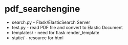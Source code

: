 # pdf_searchengine

- search.py - Flask/ElasticSearch Server
- test.py - read PDF file and convert to Elastic Document
- templates/ - need for flask render_template
- static/ - resource for html
